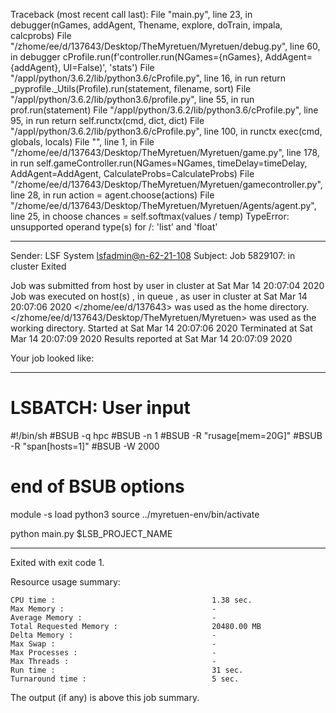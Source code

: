 Traceback (most recent call last):
  File "main.py", line 23, in <module>
    debugger(nGames, addAgent, Thename, explore, doTrain, impala, calcprobs)
  File "/zhome/ee/d/137643/Desktop/TheMyretuen/Myretuen/debug.py", line 60, in debugger
    cProfile.run(f'controller.run(NGames={nGames}, AddAgent={addAgent}, UI=False)', 'stats')
  File "/appl/python/3.6.2/lib/python3.6/cProfile.py", line 16, in run
    return _pyprofile._Utils(Profile).run(statement, filename, sort)
  File "/appl/python/3.6.2/lib/python3.6/profile.py", line 55, in run
    prof.run(statement)
  File "/appl/python/3.6.2/lib/python3.6/cProfile.py", line 95, in run
    return self.runctx(cmd, dict, dict)
  File "/appl/python/3.6.2/lib/python3.6/cProfile.py", line 100, in runctx
    exec(cmd, globals, locals)
  File "<string>", line 1, in <module>
  File "/zhome/ee/d/137643/Desktop/TheMyretuen/Myretuen/game.py", line 178, in run
    self.gameController.run(NGames=NGames, timeDelay=timeDelay, AddAgent=AddAgent, CalculateProbs=CalculateProbs)
  File "/zhome/ee/d/137643/Desktop/TheMyretuen/Myretuen/gamecontroller.py", line 28, in run
    action = agent.choose(actions)
  File "/zhome/ee/d/137643/Desktop/TheMyretuen/Myretuen/Agents/agent.py", line 25, in choose
    chances = self.softmax(values / temp)
TypeError: unsupported operand type(s) for /: 'list' and 'float'

------------------------------------------------------------
Sender: LSF System <lsfadmin@n-62-21-108>
Subject: Job 5829107: <NNAgent3NyExploration50> in cluster <dcc> Exited

Job <NNAgent3NyExploration50> was submitted from host <n-62-30-3> by user <s183905> in cluster <dcc> at Sat Mar 14 20:07:04 2020
Job was executed on host(s) <n-62-21-108>, in queue <hpc>, as user <s183905> in cluster <dcc> at Sat Mar 14 20:07:06 2020
</zhome/ee/d/137643> was used as the home directory.
</zhome/ee/d/137643/Desktop/TheMyretuen/Myretuen> was used as the working directory.
Started at Sat Mar 14 20:07:06 2020
Terminated at Sat Mar 14 20:07:09 2020
Results reported at Sat Mar 14 20:07:09 2020

Your job looked like:

------------------------------------------------------------
# LSBATCH: User input
#!/bin/sh
#BSUB -q hpc
#BSUB -n 1
#BSUB -R "rusage[mem=20G]"
#BSUB -R "span[hosts=1]"
#BSUB -W 2000
# end of BSUB options

module -s load python3
source ../myretuen-env/bin/activate

python main.py $LSB_PROJECT_NAME


------------------------------------------------------------

Exited with exit code 1.

Resource usage summary:

    CPU time :                                   1.38 sec.
    Max Memory :                                 -
    Average Memory :                             -
    Total Requested Memory :                     20480.00 MB
    Delta Memory :                               -
    Max Swap :                                   -
    Max Processes :                              -
    Max Threads :                                -
    Run time :                                   31 sec.
    Turnaround time :                            5 sec.

The output (if any) is above this job summary.

